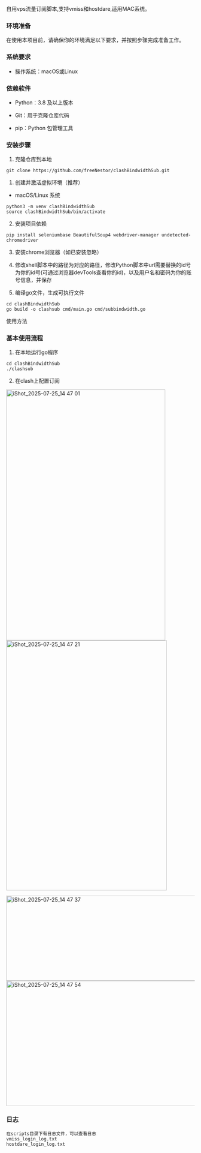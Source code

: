 自用vps流量订阅脚本,支持vmiss和hostdare,适用MAC系统。

### 环境准备&#xA;

在使用本项目前，请确保你的环境满足以下要求，并按照步骤完成准备工作。

### 系统要求&#xA;

*   操作系统：macOS或Linux

### 依赖软件&#xA;

*   Python：3.8 及以上版本

*   Git：用于克隆仓库代码

*   pip：Python 包管理工具

### 安装步骤&#xA;

1.  克隆仓库到本地

```
git clone https://github.com/freeNestor/clashBindwidthSub.git
```

1.  创建并激活虚拟环境（推荐）

*   macOS/Linux 系统

```
python3 -m venv clashBindwidthSub
source clashBindwidthSub/bin/activate
```

2.  安装项目依赖

```
pip install seleniumbase BeautifulSoup4 webdriver-manager undetected-chromedriver
```

3.  安装chrome浏览器（如已安装忽略）

4.  修改shell脚本中的路径为对应的路径，修改Python脚本中url需要替换的id号为你的id号(可通过浏览器devTools查看你的id)，以及用户名和密码为你的账号信息，并保存

5.  编译go文件，生成可执行文件

```
cd clashBindwidthSub
go build -o clashsub cmd/main.go cmd/subbindwidth.go
```

使用方法

### 基本使用流程&#xA;

1.  在本地运行go程序

```
cd clashBindwidthSub
./clashsub
```

2.  在clash上配置订阅

<img width="425" height="669" alt="iShot_2025-07-25_14 47 01" src="https://github.com/user-attachments/assets/dc4d0a6f-8f1f-408d-9611-2e18a2fd6e9f" /><img width="429" height="667" alt="iShot_2025-07-25_14 47 21" src="https://github.com/user-attachments/assets/f2104f45-9ec3-4e6f-a824-684f53c21ba4" />

<img width="994" height="227" alt="iShot_2025-07-25_14 47 37" src="https://github.com/user-attachments/assets/d687f991-39af-4629-835f-708bb7971e1b" />
<img width="978" height="334" alt="iShot_2025-07-25_14 47 54" src="https://github.com/user-attachments/assets/70bd2f29-8695-4ce0-8926-afb41ed7916d" />


### 日志&#xA;

```
在scripts目录下有日志文件，可以查看日志
vmiss_login_log.txt
hostdare_login_log.txt
```
